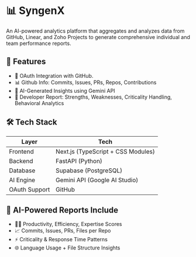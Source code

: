 # 📊 SyngenX

An AI-powered analytics platform that aggregates and analyzes data from GitHub, Linear, and Zoho Projects to generate comprehensive individual and team performance reports.

## 🚀 Features

- 🔗 OAuth Integration with GitHub.
- 📊 Github Info: Commits, Issues, PRs, Repos, Contributions
- 🧠 AI-Generated Insights using Gemini API
- 📄 Developer Report: Strengths, Weaknesses, Criticality Handling, Behavioral Analytics

## 🛠️ Tech Stack

| Layer         | Tech                             |
|---------------|----------------------------------|
| Frontend      | Next.js (TypeScript + CSS Modules) |
| Backend       | FastAPI (Python)                 |
| Database      | Supabase (PostgreSQL)            |
| AI Engine     | Gemini API (Google AI Studio)    |
| OAuth Support | GitHub                           |


## 🧠 AI-Powered Reports Include

- 👨‍💻 Productivity, Efficiency, Expertise Scores
- 📈 Commits, Issues, PRs, Files per Repo
- ⚡ Criticality & Response Time Patterns
- 🌐 Language Usage + File Structure Insights
